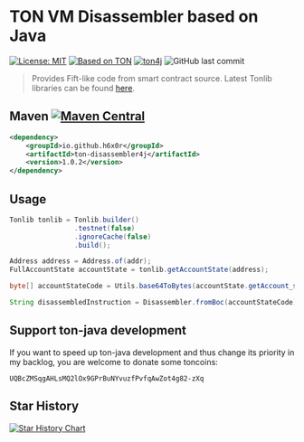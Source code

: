 # TON VM Disassembler based on Java

[![License: MIT](https://img.shields.io/badge/License-MIT-white.svg)](https://opensource.org/licenses/MIT)
[![Based on TON][ton-svg]][ton]
[![ton4j](https://img.shields.io/maven-central/v/io.github.neodix42/smartcontract?label=ton4j)](https://mvnrepository.com/artifact/io.github.neodix42/smartcontract)
![GitHub last commit](https://img.shields.io/github/last-commit/h6x0r/ton-disassembler4j)


> Provides Fift-like code from smart contract source.
> Latest Tonlib libraries can be
found [here](https://github.com/ton-blockchain/ton/actions).

## Maven [![Maven Central][maven-central-svg]][maven-central]

```xml
<dependency>
    <groupId>io.github.h6x0r</groupId>
    <artifactId>ton-disassembler4j</artifactId>
    <version>1.0.2</version>
</dependency>
```

## Usage
```java
Tonlib tonlib = Tonlib.builder()
                .testnet(false)
                .ignoreCache(false)
                .build();

Address address = Address.of(addr);
FullAccountState accountState = tonlib.getAccountState(address);

byte[] accountStateCode = Utils.base64ToBytes(accountState.getAccount_state().getCode());

String disassembledInstruction = Disassembler.fromBoc(accountStateCode);
```

## Support ton-java development
If you want to speed up ton-java development and thus change its priority in my backlog, you are welcome to donate some toncoins:

```UQBcZMSqgAHLsMQ2lOx9GPrBuNYvuzfPvfqAwZot4g82-zXq```

## Star History

[![Star History Chart](https://api.star-history.com/svg?repos=h6x0r/ton-disassembler4j&type=Date)](https://star-history.com/#h6x0r/ton-disassembler4j&Date)

[maven-central-svg]: https://img.shields.io/maven-central/v/io.github.h6x0r/ton-disassembler4j?color=red

[maven-central]: https://mvnrepository.com/artifact/io.github.h6x0r/ton-disassembler4j

[ton-svg]: https://img.shields.io/badge/Based%20on-TON-blue

[ton]: https://ton.org
